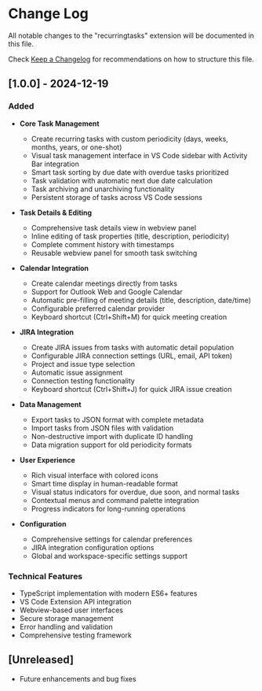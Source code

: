 # Change Log

All notable changes to the "recurringtasks" extension will be documented in this file.

Check [Keep a Changelog](http://keepachangelog.com/) for recommendations on how to structure this file.

## [1.0.0] - 2024-12-19

### Added

- **Core Task Management**

  - Create recurring tasks with custom periodicity (days, weeks, months, years, or one-shot)
  - Visual task management interface in VS Code sidebar with Activity Bar integration
  - Smart task sorting by due date with overdue tasks prioritized
  - Task validation with automatic next due date calculation
  - Task archiving and unarchiving functionality
  - Persistent storage of tasks across VS Code sessions

- **Task Details & Editing**

  - Comprehensive task details view in webview panel
  - Inline editing of task properties (title, description, periodicity)
  - Complete comment history with timestamps
  - Reusable webview panel for smooth task switching

- **Calendar Integration**

  - Create calendar meetings directly from tasks
  - Support for Outlook Web and Google Calendar
  - Automatic pre-filling of meeting details (title, description, date/time)
  - Configurable preferred calendar provider
  - Keyboard shortcut (Ctrl+Shift+M) for quick meeting creation

- **JIRA Integration**

  - Create JIRA issues from tasks with automatic detail population
  - Configurable JIRA connection settings (URL, email, API token)
  - Project and issue type selection
  - Automatic issue assignment
  - Connection testing functionality
  - Keyboard shortcut (Ctrl+Shift+J) for quick JIRA issue creation

- **Data Management**

  - Export tasks to JSON format with complete metadata
  - Import tasks from JSON files with validation
  - Non-destructive import with duplicate ID handling
  - Data migration support for old periodicity formats

- **User Experience**

  - Rich visual interface with colored icons
  - Smart time display in human-readable format
  - Visual status indicators for overdue, due soon, and normal tasks
  - Contextual menus and command palette integration
  - Progress indicators for long-running operations

- **Configuration**
  - Comprehensive settings for calendar preferences
  - JIRA integration configuration options
  - Global and workspace-specific settings support

### Technical Features

- TypeScript implementation with modern ES6+ features
- VS Code Extension API integration
- Webview-based user interfaces
- Secure storage management
- Error handling and validation
- Comprehensive testing framework

## [Unreleased]

- Future enhancements and bug fixes
